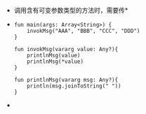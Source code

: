 - 调用含有可变参数类型的方法时，需要传*
- ```
  fun main(args: Array<String>) {
      invokMsg("AAA", "BBB", "CCC", "DDD")
  }
  
  fun invokMsg(vararg value: Any?){
      printlnMsg(value)
      printlnMsg(*value)
  }
  
  fun printlnMsg(vararg msg: Any?){
      println(msg.joinToString(" "))
  }
  ```
- ```
  ```